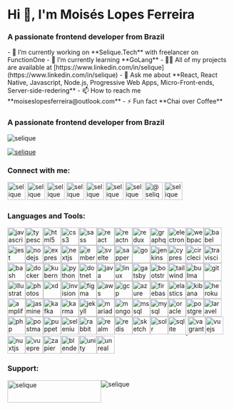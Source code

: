 <h1>Hi 👋, I&#39;m Mois&eacute;s Lopes Ferreira</h1>

<h3>A passionate frontend developer from Brazil</h3>

<p>- 🔭 I&rsquo;m currently working on **Selique.Tech** with freelancer on FunctionOne - 🌱 I&rsquo;m currently learning **GoLang** - 👨&zwj;💻 All of my projects are available at [https://www.linkedin.com/in/selique](https://www.linkedin.com/in/selique) - 💬 Ask me about **React, React Native, Javascript, Node.js, Progressive Web Apps, Micro-Front-ends, Server-side-redering** - 📫 How to reach me **moiseslopesferreira@outlook.com** - ⚡ Fun fact **Chai over Coffee**</p>

<h3>A passionate frontend developer from Brazil</h3>

<p><img alt="selique" src="https://komarev.com/ghpvc/?username=selique&amp;label=Profile%20views&amp;color=0e75b6&amp;style=flat" /></p>

<p><a href="https://github.com/ryo-ma/github-profile-trophy"><img alt="selique" src="https://github-profile-trophy.vercel.app/?username=selique" /></a></p>

<h3>Connect with me:</h3>

<p><a href="https://codepen.io/selique" target="blank"><img alt="selique" src="https://cdn.jsdelivr.net/npm/simple-icons@3.0.1/icons/codepen.svg" width="40" height="40" /></a> <a href="https://dev.to/selique" target="blank"><img alt="selique" src="https://cdn.jsdelivr.net/npm/simple-icons@3.0.1/icons/dev-dot-to.svg" width="40" height="40" /></a> <a href="https://linkedin.com/in/selique" target="blank"><img alt="selique" src="https://cdn.jsdelivr.net/npm/simple-icons@3.0.1/icons/linkedin.svg" width="40" height="40" /></a> <a href="https://codesandbox.com/selique" target="blank"><img alt="selique" src="https://cdn.jsdelivr.net/npm/simple-icons@3.0.1/icons/codesandbox.svg" width="40" height="40" /></a> <a href="https://fb.com/selique" target="blank"><img alt="selique" src="https://cdn.jsdelivr.net/npm/simple-icons@3.0.1/icons/facebook.svg" width="40" height="40" /></a> <a href="https://instagram.com/selique" target="blank"><img alt="selique" src="https://cdn.jsdelivr.net/npm/simple-icons@3.0.1/icons/instagram.svg" width="40" height="40" /></a> <a href="https://www.behance.net/selique" target="blank"><img alt="selique" src="https://cdn.jsdelivr.net/npm/simple-icons@3.0.1/icons/behance.svg" width="40" height="40" /></a> <a href="https://medium.com/@selique" target="blank"><img alt="@selique" src="https://cdn.jsdelivr.net/npm/simple-icons@3.0.1/icons/medium.svg" width="40" height="40" /></a> <a href="https://www.hackerrank.com/selique" target="blank"><img alt="selique" src="https://cdn.jsdelivr.net/npm/simple-icons@3.0.1/icons/hackerrank.svg" width="40" height="40" /></a></p>

<h3>Languages and Tools:</h3>

<p><a href="https://developer.mozilla.org/en-US/docs/Web/JavaScript" target="_blank"><img alt="javascript" src="https://devicons.github.io/devicon/devicon.git/icons/javascript/javascript-original.svg" width="40" height="40" /></a><a href="https://www.typescriptlang.org/" target="_blank"><img alt="typescript" src="https://devicons.github.io/devicon/devicon.git/icons/typescript/typescript-original.svg" width="40" height="40" /></a><a href="https://www.w3.org/html/" target="_blank"><img alt="html5" src="https://devicons.github.io/devicon/devicon.git/icons/html5/html5-original-wordmark.svg" width="40" height="40" /></a><a href="https://www.w3schools.com/css/" target="_blank"><img alt="css3" src="https://devicons.github.io/devicon/devicon.git/icons/css3/css3-original-wordmark.svg" width="40" height="40" /></a><a href="https://sass-lang.com" target="_blank"><img alt="sass" src="https://devicons.github.io/devicon/devicon.git/icons/sass/sass-original.svg" width="40" height="40" /></a><a href="https://reactjs.org/" target="_blank"><img alt="react" src="https://devicons.github.io/devicon/devicon.git/icons/react/react-original-wordmark.svg" width="40" height="40" /></a><a href="https://reactnative.dev/" target="_blank"><img alt="reactnative" src="https://reactnative.dev/img/header_logo.svg" width="40" height="40" /></a><a href="https://redux.js.org" target="_blank"><img alt="redux" src="https://devicons.github.io/devicon/devicon.git/icons/redux/redux-original.svg" width="40" height="40" /></a><a href="https://graphql.org" target="_blank"><img alt="graphql" src="https://www.vectorlogo.zone/logos/graphql/graphql-icon.svg" width="40" height="40" /></a><a href="https://www.electronjs.org" target="_blank"><img alt="electron" src="https://devicons.github.io/devicon/devicon.git/icons/electron/electron-original.svg" width="40" height="40" /></a><a href="https://webpack.js.org" target="_blank"><img alt="webpack" src="https://devicons.github.io/devicon/devicon.git/icons/webpack/webpack-original.svg" width="40" height="40" /></a><a href="https://babeljs.io/" target="_blank"><img alt="babel" src="https://www.vectorlogo.zone/logos/babeljs/babeljs-icon.svg" width="40" height="40" /></a><a href="https://jestjs.io" target="_blank"><img alt="jest" src="https://www.vectorlogo.zone/logos/jestjsio/jestjsio-icon.svg" width="40" height="40" /></a><a href="https://nodejs.org" target="_blank"><img alt="nodejs" src="https://devicons.github.io/devicon/devicon.git/icons/nodejs/nodejs-original-wordmark.svg" width="40" height="40" /></a><a href="https://expressjs.com" target="_blank"><img alt="express" src="https://devicons.github.io/devicon/devicon.git/icons/express/express-original-wordmark.svg" width="40" height="40" /></a><a href="https://nextjs.org/" target="_blank"><img alt="nextjs" src="https://cdn.worldvectorlogo.com/logos/nextjs-3.svg" width="40" height="40" /></a><a href="https://emberjs.com/" target="_blank"><img alt="ember" src="https://devicons.github.io/devicon/devicon.git/icons/ember/ember-original-wordmark.svg" width="40" height="40" /></a><a href="https://svelte.dev" target="_blank"><img alt="svelte" src="https://upload.wikimedia.org/wikipedia/commons/1/1b/Svelte_Logo.svg" width="40" height="40" /></a><a href="https://sapper.svelte.dev/" target="_blank"><img alt="sapper" src="https://raw.githubusercontent.com/bestofjs/bestofjs-webui/master/public/logos/sapper.svg" width="40" height="40" /></a><a href="https://golang.org" target="_blank"><img alt="go" src="https://devicons.github.io/devicon/devicon.git/icons/go/go-original.svg" width="40" height="40" /></a><a href="https://www.jenkins.io" target="_blank"><img alt="jenkins" src="https://www.vectorlogo.zone/logos/jenkins/jenkins-icon.svg" width="40" height="40" /></a><a href="https://www.cypress.io" target="_blank"><img alt="cypress" src="https://raw.githubusercontent.com/simple-icons/simple-icons/6e46ec1fc23b60c8fd0d2f2ff46db82e16dbd75f/icons/cypress.svg" width="40" height="40" /></a><a href="https://circleci.com" target="_blank"><img alt="circleci" src="https://www.vectorlogo.zone/logos/circleci/circleci-icon.svg" width="40" height="40" /></a><a href="https://travis-ci.org" target="_blank"><img alt="travisci" src="https://www.vectorlogo.zone/logos/travis-ci/travis-ci-icon.svg" width="40" height="40" /></a><a href="https://www.gnu.org/software/bash/" target="_blank"><img alt="bash" src="https://www.vectorlogo.zone/logos/gnu_bash/gnu_bash-icon.svg" width="40" height="40" /></a><a href="https://www.docker.com/" target="_blank"><img alt="docker" src="https://devicons.github.io/devicon/devicon.git/icons/docker/docker-original-wordmark.svg" width="40" height="40" /></a><a href="https://kubernetes.io" target="_blank"><img alt="kubernetes" src="https://www.vectorlogo.zone/logos/kubernetes/kubernetes-icon.svg" width="40" height="40" /></a><a href="https://www.python.org" target="_blank"><img alt="python" src="https://devicons.github.io/devicon/devicon.git/icons/python/python-original.svg" width="40" height="40" /></a><a href="https://dotnet.microsoft.com/" target="_blank"><img alt="dotnet" src="https://devicons.github.io/devicon/devicon.git/icons/dot-net/dot-net-original-wordmark.svg" width="40" height="40" /></a><a href="https://www.java.com" target="_blank"><img alt="java" src="https://devicons.github.io/devicon/devicon.git/icons/java/java-original-wordmark.svg" width="40" height="40" /></a><a href="https://www.linux.org/" target="_blank"><img alt="linux" src="https://devicons.github.io/devicon/devicon.git/icons/linux/linux-original.svg" width="40" height="40" /></a><a href="https://www.gatsbyjs.com/" target="_blank"><img alt="gatsby" src="https://www.vectorlogo.zone/logos/gatsbyjs/gatsbyjs-icon.svg" width="40" height="40" /></a><a href="https://getbootstrap.com" target="_blank"><img alt="bootstrap" src="https://devicons.github.io/devicon/devicon.git/icons/bootstrap/bootstrap-plain.svg" width="40" height="40" /></a><a href="https://tailwindcss.com/" target="_blank"><img alt="tailwind" src="https://www.vectorlogo.zone/logos/tailwindcss/tailwindcss-icon.svg" width="40" height="40" /></a><a href="https://bulma.io/" target="_blank"><img alt="bulma" src="https://raw.githubusercontent.com/gilbarbara/logos/804dc257b59e144eaca5bc6ffd16949752c6f789/logos/bulma.svg" width="40" height="40" /></a><a href="https://git-scm.com/" target="_blank"><img alt="git" src="https://www.vectorlogo.zone/logos/git-scm/git-scm-icon.svg" width="40" height="40" /></a><a href="https://www.adobe.com/in/products/illustrator.html" target="_blank"><img alt="illustrator" src="https://www.vectorlogo.zone/logos/adobe_illustrator/adobe_illustrator-icon.svg" width="40" height="40" /></a><a href="https://www.photoshop.com/en" target="_blank"><img alt="photoshop" src="https://devicons.github.io/devicon/devicon.git/icons/photoshop/photoshop-plain.svg" width="40" height="40" /></a><a href="https://www.adobe.com/products/xd.html" target="_blank"><img alt="xd" src="https://cdn.worldvectorlogo.com/logos/adobe-xd.svg" width="40" height="40" /></a><a href="https://www.invisionapp.com/" target="_blank"><img alt="invision" src="https://www.vectorlogo.zone/logos/invisionapp/invisionapp-icon.svg" width="40" height="40" /></a><a href="https://www.figma.com/" target="_blank"><img alt="figma" src="https://www.vectorlogo.zone/logos/figma/figma-icon.svg" width="40" height="40" /></a><a href="https://aws.amazon.com" target="_blank"><img alt="aws" src="https://devicons.github.io/devicon/devicon.git/icons/amazonwebservices/amazonwebservices-original-wordmark.svg" width="40" height="40" /></a><a href="https://cloud.google.com" target="_blank"><img alt="gcp" src="https://www.vectorlogo.zone/logos/google_cloud/google_cloud-icon.svg" width="40" height="40" /></a><a href="https://azure.microsoft.com/en-in/" target="_blank"><img alt="azure" src="https://www.vectorlogo.zone/logos/microsoft_azure/microsoft_azure-icon.svg" width="40" height="40" /></a><a href="https://firebase.google.com/" target="_blank"><img alt="firebase" src="https://www.vectorlogo.zone/logos/firebase/firebase-icon.svg" width="40" height="40" /></a><a href="https://www.elastic.co" target="_blank"><img alt="elasticsearch" src="https://www.vectorlogo.zone/logos/elastic/elastic-icon.svg" width="40" height="40" /></a><a href="https://www.elastic.co/kibana" target="_blank"><img alt="kibana" src="https://www.vectorlogo.zone/logos/elasticco_kibana/elasticco_kibana-icon.svg" width="40" height="40" /></a><a href="https://heroku.com" target="_blank"><img alt="heroku" src="https://www.vectorlogo.zone/logos/heroku/heroku-icon.svg" width="40" height="40" /></a><a href="https://aws.amazon.com/amplify/" target="_blank"><img alt="amplify" src="https://docs.amplify.aws/assets/logo-dark.svg" width="40" height="40" /></a><a href="https://jasmine.github.io/" target="_blank"><img alt="jasmine" src="https://www.vectorlogo.zone/logos/jasmine/jasmine-icon.svg" width="40" height="40" /></a><a href="https://kafka.apache.org/" target="_blank"><img alt="kafka" src="https://www.vectorlogo.zone/logos/apache_kafka/apache_kafka-icon.svg" width="40" height="40" /></a><a href="https://karma-runner.github.io/latest/index.html" target="_blank"><img alt="karma" src="https://raw.githubusercontent.com/detain/svg-logos/780f25886640cef088af994181646db2f6b1a3f8/svg/karma.svg" width="40" height="40" /></a><a href="https://jekyllrb.com/" target="_blank"><img alt="jekyll" src="https://www.vectorlogo.zone/logos/jekyllrb/jekyllrb-icon.svg" width="40" height="40" /></a><a href="https://mariadb.org/" target="_blank"><img alt="mariadb" src="https://www.vectorlogo.zone/logos/mariadb/mariadb-icon.svg" width="40" height="40" /></a><a href="https://www.mongodb.com/" target="_blank"><img alt="mongodb" src="https://devicons.github.io/devicon/devicon.git/icons/mongodb/mongodb-original-wordmark.svg" width="40" height="40" /></a><a href="https://www.microsoft.com/en-us/sql-server" target="_blank"><img alt="mssql" src="https://cdn.worldvectorlogo.com/logos/microsoft-sql-server.svg" width="40" height="40" /></a><a href="https://www.mysql.com/" target="_blank"><img alt="mysql" src="https://devicons.github.io/devicon/devicon.git/icons/mysql/mysql-original-wordmark.svg" width="40" height="40" /></a><a href="https://www.oracle.com/" target="_blank"><img alt="oracle" src="https://devicons.github.io/devicon/devicon.git/icons/oracle/oracle-original.svg" width="40" height="40" /></a><a href="https://www.postgresql.org" target="_blank"><img alt="postgresql" src="https://devicons.github.io/devicon/devicon.git/icons/postgresql/postgresql-original-wordmark.svg" width="40" height="40" /></a><a href="https://laravel.com/" target="_blank"><img alt="laravel" src="https://devicons.github.io/devicon/devicon.git/icons/laravel/laravel-plain-wordmark.svg" width="40" height="40" /></a><a href="https://www.php.net" target="_blank"><img alt="php" src="https://devicons.github.io/devicon/devicon.git/icons/php/php-original.svg" width="40" height="40" /></a><a href="https://postman.com" target="_blank"><img alt="postman" src="https://www.vectorlogo.zone/logos/getpostman/getpostman-icon.svg" width="40" height="40" /></a><a href="https://github.com/puppeteer/puppeteer" target="_blank"><img alt="puppeteer" src="https://www.vectorlogo.zone/logos/pptrdev/pptrdev-official.svg" width="40" height="40" /></a><a href="https://www.selenium.dev" target="_blank"><img alt="selenium" src="https://raw.githubusercontent.com/detain/svg-logos/780f25886640cef088af994181646db2f6b1a3f8/svg/selenium-logo.svg" width="40" height="40" /></a><a href="https://www.rabbitmq.com" target="_blank"><img alt="rabbitMQ" src="https://www.vectorlogo.zone/logos/rabbitmq/rabbitmq-icon.svg" width="40" height="40" /></a><a href="https://realm.io/" target="_blank"><img alt="realm" src="https://raw.githubusercontent.com/bestofjs/bestofjs-webui/8665e8c267a0215f3159df28b33c365198101df5/public/logos/realm.svg" width="40" height="40" /></a><a href="https://redis.io" target="_blank"><img alt="redis" src="https://devicons.github.io/devicon/devicon.git/icons/redis/redis-original-wordmark.svg" width="40" height="40" /></a><a href="https://www.sketch.com/" target="_blank"><img alt="sketch" src="https://www.vectorlogo.zone/logos/sketchapp/sketchapp-icon.svg" width="40" height="40" /></a><a href="https://lucene.apache.org/solr/" target="_blank"><img alt="solr" src="https://www.vectorlogo.zone/logos/apache_solr/apache_solr-icon.svg" width="40" height="40" /></a><a href="https://www.sqlite.org/" target="_blank"><img alt="sqlite" src="https://www.vectorlogo.zone/logos/sqlite/sqlite-icon.svg" width="40" height="40" /></a><a href="https://tailwindcss.com/" target="_blank"> </a> <a href="https://travis-ci.org" target="_blank"> </a> <a href="https://www.vagrantup.com/" target="_blank"><img alt="vagrant" src="https://www.vectorlogo.zone/logos/vagrantup/vagrantup-icon.svg" width="40" height="40" /></a><a href="https://vuejs.org/" target="_blank"><img alt="vuejs" src="https://devicons.github.io/devicon/devicon.git/icons/vuejs/vuejs-original-wordmark.svg" width="40" height="40" /></a><a href="https://nuxtjs.org/" target="_blank"><img alt="nuxtjs" src="https://www.vectorlogo.zone/logos/nuxtjs/nuxtjs-icon.svg" width="40" height="40" /></a><a href="https://vuepress.vuejs.org/" target="_blank"><img alt="vuepress" src="https://raw.githubusercontent.com/AliasIO/wappalyzer/master/src/drivers/webextension/images/icons/VuePress.svg" width="40" height="40" /></a><a href="https://zapier.com" target="_blank"><img alt="zapier" src="https://www.vectorlogo.zone/logos/zapier/zapier-icon.svg" width="40" height="40" /></a><a href="https://www.blender.org/" target="_blank"><img alt="blender" src="https://download.blender.org/branding/community/blender_community_badge_white.svg" width="40" height="40" /></a><a href="https://unity.com/" target="_blank"><img alt="unity" src="https://www.vectorlogo.zone/logos/unity3d/unity3d-icon.svg" width="40" height="40" /></a><a href="https://unrealengine.com/" target="_blank"><img alt="unreal" src="https://raw.githubusercontent.com/kenangundogan/fontisto/036b7eca71aab1bef8e6a0518f7329f13ed62f6b/icons/svg/brand/unreal-engine.svg" width="40" height="40" /></a><a href="https://zapier.com" target="_blank"> </a></p>

<h3>Support:</h3>

<p><a href="https://www.buymeacoffee.com/selique"><img alt="selique" src="https://cdn.buymeacoffee.com/buttons/v2/default-yellow.png" style="float:left; height:50px; width:210px" /></a> <img alt="selique" src="https://github-readme-stats.vercel.app/api/top-langs?username=selique&amp;show_icons=true&amp;locale=en&amp;layout=compact" style="float:left" /></p>
